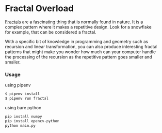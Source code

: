 # Fractal Overload

[Fractals](https://fractalfoundation.org/resources/what-are-fractals/) are a fascinating thing that is normally
found in nature. It is a complex pattern where it makes a repetitive design. Look for a snowflake for example,
that can be considered a fractal.

With a specific bit of knowledge in programming and geometry such as recursion and linear transformation, you can also
produce interesting fractal patterns that might make you wonder how much can your computer handle the processing of the
recursion as the repetitive pattern goes smaller and smaller.


### Usage

using pipenv

```bash
$ pipenv install
$ pipenv run fractal
```

using bare python

```bash
pip install numpy
pip install opencv-python
python main.py
```
